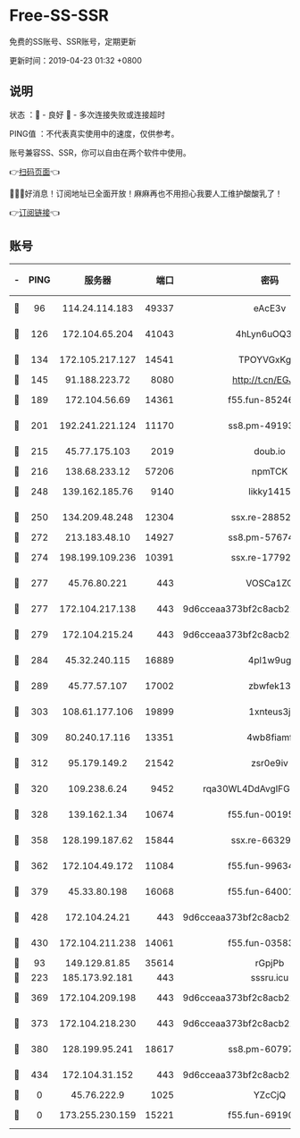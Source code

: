 # Free-SS-SSR

免费的SS账号、SSR账号，定期更新

更新时间：2019-04-23 01:32 +0800

## 说明

状态     ：🙂 - 良好 🙁 - 多次连接失败或连接超时

PING值   ：不代表真实使用中的速度，仅供参考。

账号兼容SS、SSR，你可以自由在两个软件中使用。

👉[扫码页面](https://liesauer.github.io/Free-SS-SSR/)👈

🎉🎉🎉好消息！订阅地址已全面开放！麻麻再也不用担心我要人工维护酸酸乳了！

👉[订阅链接](https://www.liesauer.net/yogurt/subscribe?ACCESS_TOKEN=DAYxR3mMaZAsaqUb)👈

## 账号

|-|PING|服务器|端口|密码|加密方式|区域|
|:----:|:----:|:-----:|-----:|:----:|:----:|:----:|
|🙂|96|114.24.114.183|49337|eAcE3v|chacha20-ietf|TW|
|🙂|126|172.104.65.204|41043|4hLyn6uOQ3hU|aes-256-cfb|JP|
|🙂|134|172.105.217.127|14541|TPOYVGxKglpi|aes-256-cfb|JP|
|🙂|145|91.188.223.72|8080|http://t.cn/EGJIyrl|rc4-md5|RU|
|🙂|189|172.104.56.69|14361|f55.fun-85246360|aes-256-cfb|SG|
|🙂|201|192.241.221.124|11170|ss8.pm-49193662|aes-256-cfb|US|
|🙂|215|45.77.175.103|2019|doub.io|aes-128-ctr|SG|
|🙂|216|138.68.233.12|57206|npmTCK|rc4-md5|US|
|🙂|248|139.162.185.76|9140|likky1415|aes-256-cfb|DE|
|🙂|250|134.209.48.248|12304|ssx.re-28852325|aes-256-cfb|US|
|🙂|272|213.183.48.10|14927|ss8.pm-57674644|rc4-md5|RU|
|🙂|274|198.199.109.236|10391|ssx.re-17792971|aes-256-cfb|US|
|🙂|277|45.76.80.221|443|VOSCa1ZG|aes-256-cfb|DE|
|🙂|277|172.104.217.138|443|9d6cceaa373bf2c8acb22e60b6a58be6|aes-256-cfb|US|
|🙂|279|172.104.215.24|443|9d6cceaa373bf2c8acb22e60b6a58be6|aes-256-cfb|US|
|🙂|284|45.32.240.115|16889|4pl1w9ug|aes-256-cfb|AU|
|🙂|289|45.77.57.107|17002|zbwfek13|aes-256-cfb|GB|
|🙂|303|108.61.177.106|19899|1xnteus3j|aes-256-cfb|FR|
|🙂|309|80.240.17.116|13351|4wb8fiamf|aes-256-cfb|DE|
|🙂|312|95.179.149.2|21542|zsr0e9iv|aes-256-cfb|NL|
|🙂|320|109.238.6.24|9452|rqa30WL4DdAvgIFG6Fs3znzTa|aes-256-cfb|FR|
|🙂|328|139.162.1.34|10674|f55.fun-00195102|aes-256-cfb|SG|
|🙂|358|128.199.187.62|15844|ssx.re-66329792|aes-256-cfb|SG|
|🙂|362|172.104.49.172|11084|f55.fun-99634855|aes-256-cfb|SG|
|🙂|379|45.33.80.198|16068|f55.fun-64001749|aes-256-cfb|US|
|🙂|428|172.104.24.21|443|9d6cceaa373bf2c8acb22e60b6a58be6|aes-256-cfb|US|
|🙂|430|172.104.211.238|14061|f55.fun-03583408|aes-256-cfb|US|
|🙂|93|149.129.81.85|35614|rGpjPb|rc4-md5|HK|
|🙂|223|185.173.92.181|443|sssru.icu|rc4-md5|RU|
|🙂|369|172.104.209.198|443|9d6cceaa373bf2c8acb22e60b6a58be6|aes-256-cfb|US|
|🙂|373|172.104.218.230|443|9d6cceaa373bf2c8acb22e60b6a58be6|aes-256-cfb|US|
|🙂|380|128.199.95.241|18617|ss8.pm-60797363|aes-256-cfb|SG|
|🙂|434|172.104.31.152|443|9d6cceaa373bf2c8acb22e60b6a58be6|aes-256-cfb|US|
|🙁|0|45.76.222.9|1025|YZcCjQ|rc4-md5|JP|
|🙁|0|173.255.230.159|15221|f55.fun-69190393|aes-256-cfb|US|
